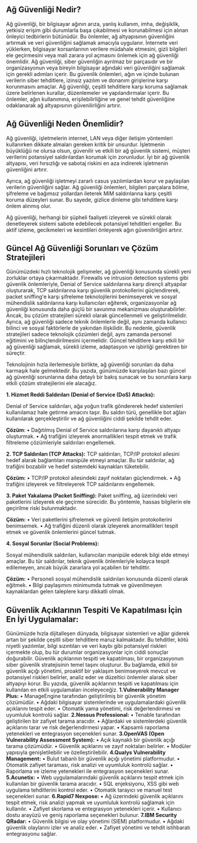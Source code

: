 ## Ağ Güvenliği Nedir?
   Ağ güvenliği, bir bilgisayar ağının arıza, yanlış kullanım, imha, değişiklik, yetkisiz erişim gibi durumlarla başa çıkabilmesi ve korunabilmesi için alınan önleyici tedbirlerin bütünüdür. Bu önlemler, ağ altyapısının güvenliğini artırmak ve veri güvenliğini sağlamak amacıyla uygulanır. İnternete veri yüklerken, bilgisayar korsanlarının verilere müdahale etmesini, gizli bilgileri ele geçirmesini veya mali zarara yol açmasını önlemek için ağ güvenliği önemlidir.
  Ağ güvenliği, siber güvenliğin ayrılmaz bir parçasıdır ve bir organizasyonun veya bireyin bilgisayar ağındaki veri güvenliğini sağlamak için gerekli adımları içerir. Bu güvenlik önlemleri, ağın ve içinde bulunan verilerin siber tehditlere, izinsiz yazılım ve donanım girişlerine karşı korunmasını amaçlar.
  Ağ güvenliği, çeşitli tehditlere karşı koruma sağlamak üzere belirlenen kurallar, düzenlemeler ve yapılandırmalar içerir. Bu önlemler, ağın kullanımına, erişilebilirliğine ve genel tehdit güvenliğine odaklanarak ağ altyapısının güvenilirliğini artırır.
## Ağ Güvenliği Neden Önemlidir?
  Ağ güvenliği, işletmelerin internet, LAN veya diğer iletişim yöntemleri kullanırken dikkate almaları gereken kritik bir unsurdur. İşletmenin büyüklüğü ne olursa olsun, güvenilir ve etkili bir ağ güvenlik sistemi, müşteri verilerini potansiyel saldırılardan korumak için zorunludur. İyi bir ağ güvenlik altyapısı, veri hırsızlığı ve sabotaj riskini en aza indirerek işletmenin güvenliğini artırır.

  Ayrıca, ağ güvenliği işletmeyi zararlı casus yazılımlardan korur ve paylaşılan verilerin güvenliğini sağlar. Ağ güvenliği önlemleri, bilgileri parçalara bölme, şifreleme ve bağımsız yollardan ileterek MiM saldırılarına karşı çeşitli koruma düzeyleri sunar. Bu sayede, gizlice dinleme gibi tehditlere karşı önlem alınmış olur.

  Ağ güvenliği, herhangi bir şüpheli faaliyeti izleyerek ve sürekli olarak denetleyerek sistemi sabote edebilecek potansiyel tehditleri engeller. Bu aktif izleme, gecikmeleri ve kesintileri önleyerek ağın güvenilirliğini artırır.

## Güncel Ağ Güvenliği Sorunları ve Çözüm Stratejileri
  Günümüzdeki hızlı teknolojik gelişmeler, ağ güvenliği konusunda sürekli yeni zorluklar ortaya çıkarmaktadır. Firewalls ve intrusion detection systems gibi güvenlik önlemleriyle, Denial of Service saldırılarına karşı dirençli altyapılar oluşturarak, TCP saldırılarına karşı güvenlik protokollerini güçlendirerek, packet sniffing'e karşı şifreleme teknolojilerini benimseyerek ve sosyal mühendislik saldırılarına karşı kullanıcıları eğiterek, organizasyonlar ağ güvenliği konusunda daha güçlü bir savunma mekanizması oluşturabilirler. Ancak, bu çözüm stratejileri sürekli olarak güncellenmeli ve geliştirilmelidir. Ayrıca, ağ güvenliği sadece teknik önlemlerle değil, aynı zamanda kullanıcı bilinci ve sosyal faktörlerle de yakından ilişkilidir. Bu nedenle, güvenlik stratejileri sadece teknolojik çözümleri değil, aynı zamanda personel eğitimini ve bilinçlendirilmesini içermelidir. Güncel tehditlere karşı etkili bir ağ güvenliği sağlamak, sürekli izleme, adaptasyon ve işbirliği gerektiren bir süreçtir.

  Teknolojinin hızla ilerlemesiyle birlikte, ağ güvenliği sorunları da daha karmaşık hale gelmektedir. Bu yazıda, günümüzde karşılaşılan bazı güncel ağ güvenliği sorunlarına daha detaylı bir bakış sunacak ve bu sorunlara karşı etkili çözüm stratejilerini ele alacağız.

**1. Hizmet Reddi Saldırıları (Denial of Service (DoS) Attacks):**

  Denial of Service saldırıları, ağa yoğun trafik göndererek hedef sistemleri kullanılamaz hale getirme amacını taşır. Bu saldırı türü, genellikle bot ağları kullanılarak gerçekleştirilir ve ağ güvenliğini ciddi şekilde tehdit eder.

**Çözüm**:
•	Dağıtılmış Denial of Service saldırılarına karşı dayanıklı altyapı oluşturmak.
•	Ağ trafiğini izleyerek anormallikleri tespit etmek ve trafik filtreleme çözümleriyle saldırıları engellemek.

**2. TCP Saldırıları (TCP Attacks):**
  TCP saldırıları, TCP/IP protokol ailesini hedef alarak bağlantıları manipüle etmeyi amaçlar. Bu tür saldırılar, ağ trafiğini bozabilir ve hedef sistemdeki kaynakları tüketebilir.

**Çözüm:**
•	TCP/IP protokol ailesindeki zayıf noktaları güçlendirmek.
•	Ağ trafiğini izleyerek ve filtreleyerek TCP saldırılarını engellemek.

**3. Paket Yakalama (Packet Sniffing):**
  Paket sniffing, ağ üzerindeki veri paketlerini izleyerek ele geçirme sürecidir. Bu yöntemle, hassas bilgilerin ele geçirilme riski bulunmaktadır.

**Çözüm:**
•	Veri paketlerini şifrelemek ve güvenli iletişim protokollerini benimsemek.
•	Ağ trafiğini düzenli olarak izleyerek anormallikleri tespit etmek ve güvenlik önlemlerini güncel tutmak.




**4. Sosyal Sorunlar (Social Problems):**

  Sosyal mühendislik saldırıları, kullanıcıları manipüle ederek bilgi elde etmeyi amaçlar. Bu tür saldırılar, teknik güvenlik önlemleriyle kolayca tespit edilemeyen, ancak büyük zararlara yol açabilen bir tehdittir.

**Çözüm:**
•	Personeli sosyal mühendislik saldırıları konusunda düzenli olarak eğitmek.
•	Bilgi paylaşımını minimumda tutmak ve güvenilmeyen kaynaklardan gelen taleplere karşı dikkatli olmak.

## Güvenlik Açıklarının Tespiti Ve Kapatılması İçin En İyi Uygulamalar:
  Günümüzde hızla dijitalleşen dünyada, bilgisayar sistemleri ve ağlar giderek artan bir şekilde çeşitli siber tehditlere maruz kalmaktadır. Bu tehditler, kötü niyetli yazılımlar, bilgi sızıntıları ve veri kaybı gibi potansiyel riskleri içermekte olup, bu tür durumlar organizasyonlar için ciddi sonuçlar doğurabilir. Güvenlik açıklarının tespiti ve kapatılması, bir organizasyonun siber güvenlik stratejisinin temel taşını oluşturur. Bu bağlamda, etkili bir güvenlik açığı yönetimi, proaktif bir yaklaşım benimseyerek mevcut ve potansiyel riskleri belirler, analiz eder ve düzeltici önlemler alarak siber altyapıyı korur. Bu yazıda, güvenlik açıklarının tespiti ve kapatılması için kullanılan en etkili uygulamaları inceleyeceğiz.
**1.Vulnerability Manager Plus:**
•	ManageEngine tarafından geliştirilmiş bir güvenlik yönetim çözümüdür.
•	Ağdaki bilgisayar sistemlerinde ve uygulamalardaki güvenlik açıklarını tespit eder.
•	Otomatik yama yönetimi, risk değerlendirmesi ve uyumluluk kontrolü sağlar.
**2.Nessus Professional:**
•	Tenable tarafından geliştirilen bir zafiyet tarama aracıdır.
•	Ağlardaki ve sistemlerdeki güvenlik açıklarını tarar ve risk değerlendirmesi yapar.
•	Kapsamlı raporlama yetenekleri ve entegrasyon seçenekleri sunar.
**3.OpenVAS (Open Vulnerability Assessment System):**
•	Açık kaynaklı bir güvenlik açığı tarama çözümüdür.
•	Güvenlik açıklarını ve zayıf noktaları belirler.
•	Modüler yapısıyla genişletilebilir ve özelleştirilebilir.
**4.Qualys Vulnerability Management:**
•	Bulut tabanlı bir güvenlik açığı yönetimi platformudur.
•	Otomatik zafiyet taraması, risk analizi ve uyumluluk kontrolü sağlar.
•	Raporlama ve izleme yetenekleri ile entegrasyon seçenekleri sunar.
**5.Acunetix:**
•	Web uygulamalarındaki güvenlik açıklarını tespit etmek için kullanılan bir güvenlik tarama aracıdır.
•	SQL enjeksiyonu, XSS gibi web uygulama tehditlerini kontrol eder.
•	Otomatik tarayıcı ve manuel test seçenekleri sunar.
**6.Rapid7 Nexpose:**
•	Ağ üzerindeki güvenlik açıklarını tespit etmek, risk analizi yapmak ve uyumluluk kontrolü sağlamak için kullanılır.
•	Zafiyet skorlama ve entegrasyon yetenekleri içerir.
•	Kullanıcı dostu arayüzü ve geniş raporlama seçenekleri bulunur.
**7.IBM Security QRadar:**
•	Güvenlik bilgisi ve olay yönetimi (SIEM) platformudur.
•	Ağdaki güvenlik olaylarını izler ve analiz eder.
•	Zafiyet yönetimi ve tehdit istihbaratı entegrasyonu sağlar.











